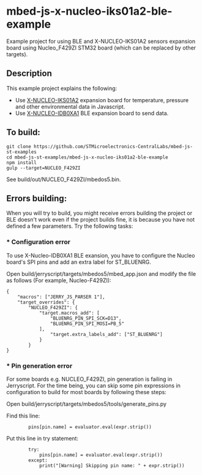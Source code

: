 # mbed-js-x-nucleo-iks01a2-ble-example
Example project for using BLE and X-NUCLEO-IKS01A2 sensors expansion board using Nucleo_F429ZI STM32 board (which can be replaced by other targets).

## Description
This example project explains the following:
* Use [X-NUCLEO-IKS01A2](https://os.mbed.com/components/X-NUCLEO-IKS01A2/) expansion board for temperature, pressure and other environmental data in Javascript.
* Use [X-NUCLEO-IDB0XA1](https://os.mbed.com/components/X-NUCLEO-IDB05A1-Bluetooth-Low-Energy/) BLE expansion board to send data.

## To build:

```
git clone https://github.com/STMicroelectronics-CentralLabs/mbed-js-st-examples
cd mbed-js-st-examples/mbed-js-x-nucleo-iks01a2-ble-example
npm install
gulp --target=NUCLEO_F429ZI
```
See build/out/NUCLEO_F429ZI/mbedos5.bin.

## Errors building:
When you will try to build, you might receive errors building the project or BLE doesn't work even if the project builds fine, it is because you have not defined a few parameters. Try the following tasks:
### * Configuration error
To use X-Nucleo-IDB0XA1 BLE exansion, you have to configure the Nucleo board's SPI pins and add an extra label for ST_BLUENRG.

Open build/jerryscript/targets/mbedos5/mbed_app.json and modify the file as follows (For example, Nucleo-F429ZI):

```
{
	"macros": ["JERRY_JS_PARSER 1"],
	"target_overrides": {
		"NUCLEO_F429ZI": {
			"target.macros_add": [
				"BLUENRG_PIN_SPI_SCK=D13", 
				"BLUENRG_PIN_SPI_MOSI=PB_5"
			],
        		"target.extra_labels_add": ["ST_BLUENRG"]
        	}
    	}
}

```

### * Pin generation error
For some boards e.g. NUCLEO_F429ZI, pin generation is failing in Jerryscript. For the time being, you can skip some pin expressions in configuration to build for most boards by following these steps:

Open build/jerryscript/targets/mbedos5/tools/generate_pins.py

Find this line:
```
        pins[pin.name] = evaluator.eval(expr.strip())
```
Put this line in try statement:
```
        try:
            pins[pin.name] = evaluator.eval(expr.strip())
        except:
            print("[Warning] Skipping pin name: " + expr.strip())
```
